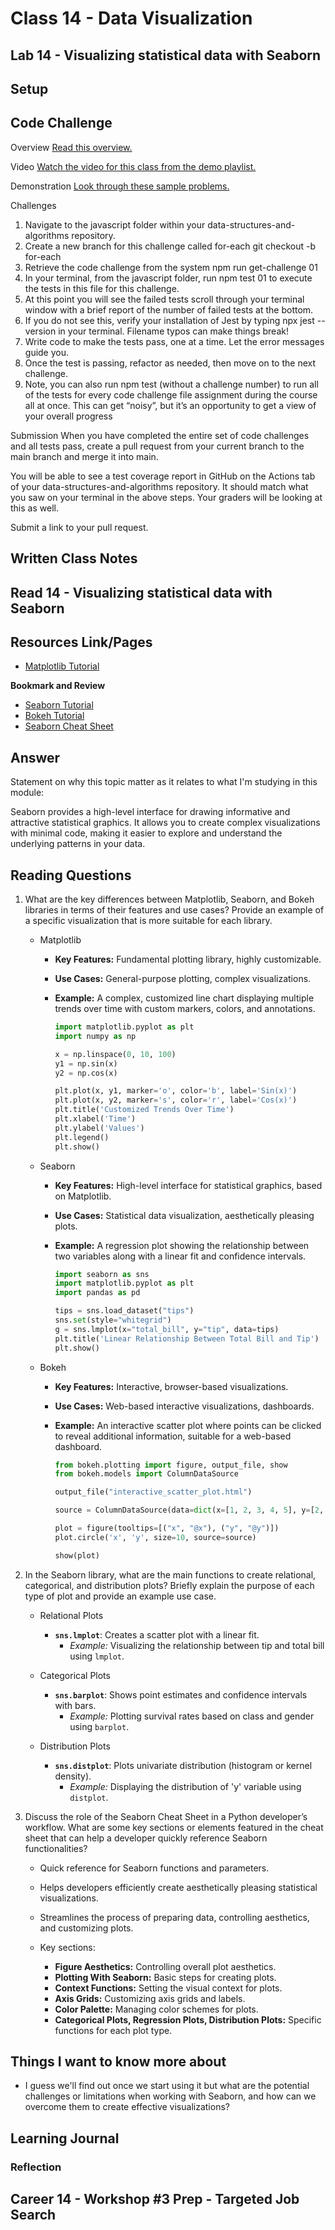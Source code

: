 # Class 14 - Data Visualization

## Lab 14 - Visualizing statistical data with Seaborn

## Setup


## Code Challenge

Overview
[Read this overview.](https://codefellows.github.io/code-301-guide/curriculum/class-01/challenges/)

Video
[Watch the video for this class from the demo playlist.](https://www.youtube.com/playlist?list=PLVngfM2hsbi-L6G8qlWd8RyRbuTamHt3k)

Demonstration
[Look through these sample problems.](https://codefellows.github.io/code-301-guide/curriculum/class-01/challenges/DEMO.html)

Challenges

1. Navigate to the javascript folder within your data-structures-and-algorithms repository.
2. Create a new branch for this challenge called for-each
   git checkout -b for-each
3. Retrieve the code challenge from the system
   npm run get-challenge 01
4. In your terminal, from the javascript folder, run npm test 01 to execute the tests in this file for this challenge.
5. At this point you will see the failed tests scroll through your terminal window with a brief report of the number of failed tests at the bottom.
6. If you do not see this, verify your installation of Jest by typing npx jest --version in your terminal. Filename typos can make things break!
7. Write code to make the tests pass, one at a time. Let the error messages guide you.
8. Once the test is passing, refactor as needed, then move on to the next challenge.
9. Note, you can also run npm test (without a challenge number) to run all of the tests for every code challenge file assignment during the course all at once. This can get “noisy”, but it’s an opportunity to get a view of your overall progress

Submission
When you have completed the entire set of code challenges and all tests pass, create a pull request from your current branch to the main branch and merge it into main.

You will be able to see a test coverage report in GitHub on the Actions tab of your data-structures-and-algorithms repository. It should match what you saw on your terminal in the above steps. Your graders will be looking at this as well.

Submit a link to your pull request.

## Written Class Notes


## Read 14 - Visualizing statistical data with Seaborn

## Resources Link/Pages

- [Matplotlib Tutorial](https://www.labri.fr/perso/nrougier/teaching/matplotlib/)

**Bookmark and Review**


- [Seaborn Tutorial](https://seaborn.pydata.org/tutorial.html)
- [Bokeh Tutorial](https://mybinder.org/v2/gh/bokeh/bokeh-notebooks/master?filepath=tutorial%2F00%20-%20Introduction%20and%20Setup.ipynb)
- [Seaborn Cheat Sheet](https://s3.amazonaws.com/assets.datacamp.com/blog_assets/Python_Seaborn_Cheat_Sheet.pdf)


## Answer

Statement on why this topic matter as it relates to what I'm studying in this module:

Seaborn provides a high-level interface for drawing informative and attractive statistical graphics. It allows you to create complex visualizations with minimal code, making it easier to explore and understand the underlying patterns in your data.

## Reading Questions

1. What are the key differences between Matplotlib, Seaborn, and Bokeh libraries in terms of their features and use cases? Provide an example of a specific visualization that is more suitable for each library.

    - Matplotlib
        - **Key Features:** Fundamental plotting library, highly customizable.
        - **Use Cases:** General-purpose plotting, complex visualizations.
        - **Example:** A complex, customized line chart displaying multiple trends over time with custom markers, colors, and annotations.

          ```python
          import matplotlib.pyplot as plt
          import numpy as np

          x = np.linspace(0, 10, 100)
          y1 = np.sin(x)
          y2 = np.cos(x)

          plt.plot(x, y1, marker='o', color='b', label='Sin(x)')
          plt.plot(x, y2, marker='s', color='r', label='Cos(x)')
          plt.title('Customized Trends Over Time')
          plt.xlabel('Time')
          plt.ylabel('Values')
          plt.legend()
          plt.show()
          ```

    - Seaborn
        - **Key Features:** High-level interface for statistical graphics, based on Matplotlib.
        - **Use Cases:** Statistical data visualization, aesthetically pleasing plots.
        - **Example:** A regression plot showing the relationship between two variables along with a linear fit and confidence intervals.

          ```python
          import seaborn as sns
          import matplotlib.pyplot as plt
          import pandas as pd

          tips = sns.load_dataset("tips")
          sns.set(style="whitegrid")
          g = sns.lmplot(x="total_bill", y="tip", data=tips)
          plt.title('Linear Relationship Between Total Bill and Tip')
          plt.show()
          ```


    - Bokeh
        - **Key Features:** Interactive, browser-based visualizations.
        - **Use Cases:** Web-based interactive visualizations, dashboards.
        - **Example:** An interactive scatter plot where points can be clicked to reveal additional information, suitable for a web-based dashboard.

          ```python
          from bokeh.plotting import figure, output_file, show
          from bokeh.models import ColumnDataSource

          output_file("interactive_scatter_plot.html")

          source = ColumnDataSource(data=dict(x=[1, 2, 3, 4, 5], y=[2, 4, 6, 8, 10]))

          plot = figure(tooltips=[("x", "@x"), ("y", "@y")])
          plot.circle('x', 'y', size=10, source=source)

          show(plot)
          ```


2. In the Seaborn library, what are the main functions to create relational, categorical, and distribution plots? Briefly explain the purpose of each type of plot and provide an example use case.


    - Relational Plots
        - **`sns.lmplot`**: Creates a scatter plot with a linear fit.
          - *Example:* Visualizing the relationship between tip and total bill using `lmplot`.

    - Categorical Plots
        - **`sns.barplot`**: Shows point estimates and confidence intervals with bars.
          - *Example:* Plotting survival rates based on class and gender using `barplot`.

    - Distribution Plots
        - **`sns.distplot`**: Plots univariate distribution (histogram or kernel density).
          - *Example:* Displaying the distribution of 'y' variable using `distplot`.


3. Discuss the role of the Seaborn Cheat Sheet in a Python developer’s workflow. What are some key sections or elements featured in the cheat sheet that can help a developer quickly reference Seaborn functionalities?

    - Quick reference for Seaborn functions and parameters.
    - Helps developers efficiently create aesthetically pleasing statistical visualizations.
    - Streamlines the process of preparing data, controlling aesthetics, and customizing plots.
    - Key sections:

        - **Figure Aesthetics:** Controlling overall plot aesthetics.
        - **Plotting With Seaborn:** Basic steps for creating plots.
        - **Context Functions:** Setting the visual context for plots.
        - **Axis Grids:** Customizing axis grids and labels.
        - **Color Palette:** Managing color schemes for plots.
        - **Categorical Plots, Regression Plots, Distribution Plots:** Specific functions for each plot type.


## Things I want to know more about

- I guess we'll find out once we start using it but what are the potential challenges or limitations when working with Seaborn, and how can we overcome them to create effective visualizations?

## Learning Journal

### Reflection

## Career 14 - Workshop #3 Prep - Targeted Job Search
